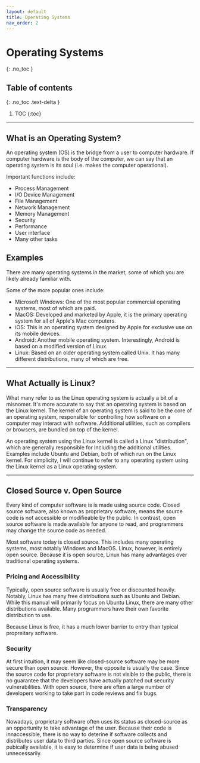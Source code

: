 ```yaml
---
layout: default
title: Operating Systems
nav_order: 2
---
```


# Operating Systems
{: .no_toc }

## Table of contents
{: .no_toc .text-delta }

1. TOC
{:toc}

---

## What is an Operating System?

An operating system (OS) is the bridge from a user to computer hardware. If computer hardware is the body of the computer, we can say that an operating system is its soul (i.e. makes the computer operational).

Important functions include:
* Process Management
* I/O Device Management
* File Management
* Network Management
* Memory Management
* Security
* Performance
* User interface
* Many other tasks

## Examples

There are many operating systems in the market, some of which you are likely already familiar with. 

Some of the more popular ones include:
* Microsoft Windows: One of the most popular commercial operating systems, most of which are paid.
* MacOS: Developed and marketed by Apple, it is the primary operating system for all of Apple's Mac computers. 
* iOS: This is an operating system designed by Apple for exclusive use on its mobile devices.
* Android: Another mobile operating system. Interestingly, Android is based on a modified version of Linux. 
* Linux: Based on an older operating system called Unix. It has many different distributions, many of which are free. 

---

## What Actually is Linux?

What many refer to as the Linux operating system is actually a bit of a misnomer. It's more accurate to say that an operating system is based on the Linux kernel. The kernel of an operating system is said to be the core of an operating system, responsible for controlling how software on a computer may interact with software. Additional utilities, such as compilers or browsers, are bundled on top of the kernel.

An operating system using the Linux kernel is called a Linux "distribution", which are generally responsible for including the additional utilities. Examples include Ubuntu and Debian, both of which run on the Linux kernel. For simplicity, I will continue to refer to any operating system using the Linux kernel as a Linux operating system.


---

## Closed Source v. Open Source

Every kind of computer software is is made using source code. Closed source software, also known as proprietary software, means the source code is not accessible or modifieable by the public. In contrast, open source software is made available for anyone to read, and programmers may change the source code as needed.

Most software today is closed source. This includes many operating systems, most notably Windows and MacOS. Linux, however, is entirely open source. Because it is open source, Linux has many advantages over traditional operating systems.

### Pricing and Accessibility

Typically, open source software is usually free or discounted heavily. Notably, Linux has many free distributions such as Ubuntu and Debian. While this manual will primarily focus on Ubuntu Linux, there are many other distributions available. Many programmers have their own favorite distribution to use. 

Because Linux is free, it has a much lower barrier to entry than typical propreitary software. 

### Security 

At first intuition, it may seem like closed-source software may be more secure than open source. However, the opposite is usually the case. Since the source code for proprietary software is not visible to the public, there is no guarantee that the developers have actually patched out security vulnerabilities. With open source, there are often a large number of developers working to take part in code reviews and fix bugs.

### Transparency

Nowadays, proprietary software often uses its status as closed-source as an opportunity to take advantage of the user. Because their code is innaccessible, there is no way to deterine if software collects and distributes user data to third parties. Since open source software is pubically available, it is easy to determine if user data is being abused unnecessarily. 
